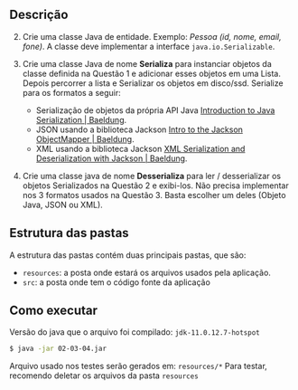 ## Descrição

2. Crie uma classe Java de entidade. Exemplo: _Pessoa (id, nome, email, fone)_. A classe deve implementar a interface `java.io.Serializable`.

3. Crie uma classe Java de nome **Serializa** para instanciar objetos da classe definida na Questão 1 e adicionar esses objetos em uma Lista. Depois percorrer a lista e Serializar os objetos em disco/ssd. Serialize para os formatos a seguir:

   - Serialização de objetos da própria API Java [Introduction to Java Serialization | Baeldung](https://www.baeldung.com/java-serialization).
   - JSON usando a biblioteca Jackson [Intro to the Jackson ObjectMapper | Baeldung](https://www.baeldung.com/jackson-object-mapper-tutorial).
   - XML usando a biblioteca Jackson [XML Serialization and Deserialization with Jackson | Baeldung](https://www.baeldung.com/jackson-xml-serialization-and-deserialization).

4. Crie uma classe java de nome **Desserializa** para ler / desserializar os objetos Serializados na Questão 2 e exibi-los. Não precisa implementar nos 3 formatos usados na Questão 3. Basta escolher um deles (Objeto Java, JSON ou XML).

## Estrutura das pastas

A estrutura das pastas contém duas principais pastas, que são:

- `resources`: a posta onde estará os arquivos usados pela aplicação.
- `src`: a posta onde tem o código fonte da aplicação

## Como executar

Versão do java que o arquivo foi compilado: `jdk-11.0.12.7-hotspot`

```bash
$ java -jar 02-03-04.jar
```

Arquivo usado nos testes serão gerados em: `resources/*`
Para testar, recomendo deletar os arquivos da pasta `resources`
